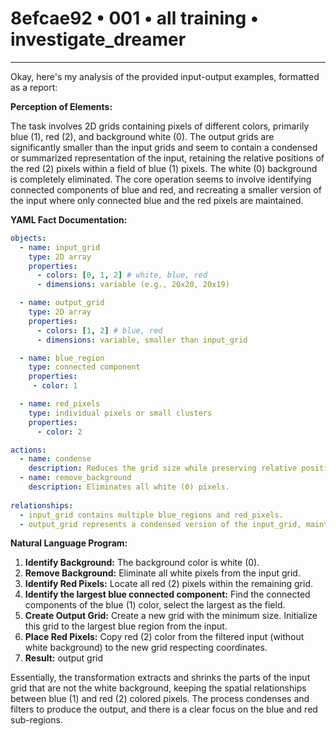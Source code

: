 # 8efcae92 • 001 • all training • investigate_dreamer

---
Okay, here's my analysis of the provided input-output examples, formatted as a report:

**Perception of Elements:**

The task involves 2D grids containing pixels of different colors, primarily blue (1), red (2), and background white (0). The output grids are significantly smaller than the input grids and seem to contain a condensed or summarized representation of the input, retaining the relative positions of the red (2) pixels within a field of blue (1) pixels. The white (0) background is completely eliminated. The core operation seems to involve identifying connected components of blue and red, and recreating a smaller version of the input where only connected blue and the red pixels are maintained.

**YAML Fact Documentation:**



```yaml
objects:
  - name: input_grid
    type: 2D array
    properties:
      - colors: [0, 1, 2] # white, blue, red
      - dimensions: variable (e.g., 20x20, 20x19)

  - name: output_grid
    type: 2D array
    properties:
      - colors: [1, 2] # blue, red
      - dimensions: variable, smaller than input_grid

  - name: blue_region
    type: connected component
    properties:
     - color: 1

  - name: red_pixels
    type: individual pixels or small clusters
    properties:
      - color: 2

actions:
  - name: condense
    description: Reduces the grid size while preserving relative positions of red pixels.
  - name: remove_background
    description: Eliminates all white (0) pixels.
    
relationships:
  - input_grid contains multiple blue_regions and red_pixels.
  - output_grid represents a condensed version of the input_grid, maintaining the relative positions of red pixels within a blue field. The output field is a large connected component of blue pixels.
```



**Natural Language Program:**

1. **Identify Background:** The background color is white (0).
2. **Remove Background:** Eliminate all white pixels from the input grid.
3. **Identify Red Pixels:** Locate all red (2) pixels within the remaining grid.
4. **Identify the largest blue connected component:** Find the connected components of the blue (1) color, select the largest as the field.
5. **Create Output Grid:** Create a new grid with the minimum size. Initialize this grid to the largest blue region from the input.
6. **Place Red Pixels:** Copy red (2) color from the filtered input (without white background) to the new grid respecting coordinates.
7.  **Result:** output grid

Essentially, the transformation extracts and shrinks the parts of the input grid that are not the white background, keeping the spatial relationships between blue (1) and red (2) colored pixels. The process condenses and filters to produce the output, and there is a clear focus on the blue and red sub-regions.

